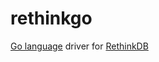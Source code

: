 rethinkgo
=========

[Go language](http://golang.org/) driver for [RethinkDB](http://www.rethinkdb.com/)
